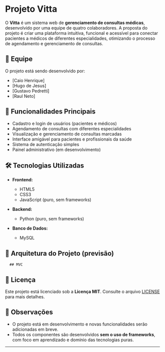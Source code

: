 # Projeto Vitta

O **Vitta** é um sistema web de **gerenciamento de consultas médicas**, desenvolvido por uma equipe de quatro colaboradores. A proposta do projeto é criar uma plataforma intuitiva, funcional e acessível para conectar pacientes a médicos de diferentes especialidades, otimizando o processo de agendamento e gerenciamento de consultas.

## 👥 Equipe

O projeto está sendo desenvolvido por:

- [Caio Henrique]
- [Hugo de Jesus]
- [Gustavo Pedretti]
- [Raul Neto]

## 🚀 Funcionalidades Principais

- Cadastro e login de usuários (pacientes e médicos)
- Agendamento de consultas com diferentes especialidades
- Visualização e gerenciamento de consultas marcadas
- Interface amigável para pacientes e profissionais da saúde
- Sistema de autenticação simples
- Painel administrativo (em desenvolvimento)

## 🛠️ Tecnologias Utilizadas

- **Frontend:**
  - HTML5
  - CSS3
  - JavaScript (puro, sem frameworks)

- **Backend:**
  - Python (puro, sem frameworks)

- **Banco de Dados:**
  - MySQL

## 📁 Arquitetura do Projeto (previsão)
      ## MVC


## 📝 Licença

Este projeto está licenciado sob a **Licença MIT**. Consulte o arquivo [LICENSE](LICENSE) para mais detalhes.

## 📌 Observações

- O projeto está em desenvolvimento e novas funcionalidades serão adicionadas em breve.
- Todos os componentes são desenvolvidos **sem o uso de frameworks**, com foco em aprendizado e domínio das tecnologias puras.

---


